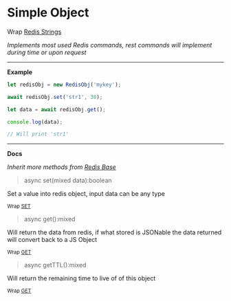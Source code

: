 # Simple Object

Wrap [Redis Strings](https://redis.io/commands#string)

_Implements most used Redis commands, rest commands will implement during time or upon request_

---

**Example**

```javascript
let redisObj = new RedisObj('mykey');

await redisObj.set('str1', 30);

let data = await redisObj.get();

console.log(data); 

// Will print 'str1'
```

---

**Docs**

_Inherit more methods from [Redis Base](redisBase.doc)_

> async set(mixed data):boolean
    
Set a value into redis object, input data can be any type

<sub>Wrap [SET](https://redis.io/commands/set)</sub>

> async get():mixed

Will return the data from redis, if what stored is JSONable the data returned will convert back to a JS Object

<sub>Wrap [GET](https://redis.io/commands/get)</sub>

> async getTTL():mixed

Will return the remaining time to live of of this object

<sub>Wrap [GET](https://redis.io/commands/get)</sub>
